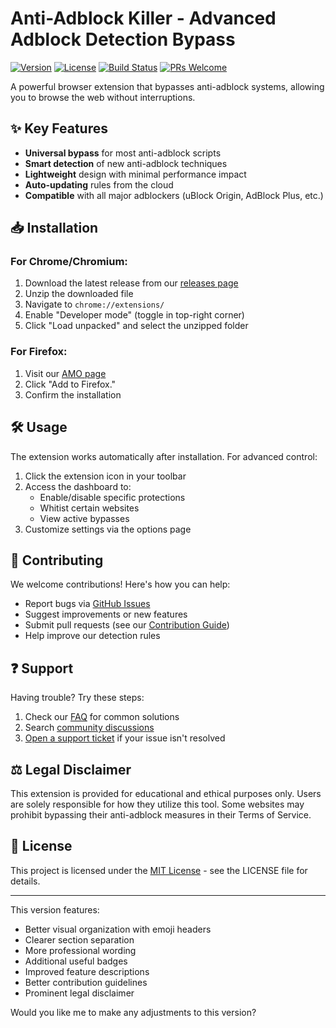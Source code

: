 # Anti-Adblock Killer - Advanced Adblock Detection Bypass

[![Version](https://img.shields.io/badge/Version-1.0.0-blue.svg)](https://github.com/yourusername/anti-adblock-killer/releases)
[![License](https://img.shields.io/badge/License-MIT-green.svg)](https://opensource.org/licenses/MIT)
[![Build Status](https://travis-ci.org/yourusername/anti-adblock-killer.svg?branch=master)](https://travis-ci.org/yourusername/anti-adblock-killer)
[![PRs Welcome](https://img.shields.io/badge/PRs-welcome-brightgreen.svg)](CONTRIBUTING.md)

A powerful browser extension that bypasses anti-adblock systems, allowing you to browse the web without interruptions.

## ✨ Key Features

- **Universal bypass** for most anti-adblock scripts
- **Smart detection** of new anti-adblock techniques
- **Lightweight** design with minimal performance impact
- **Auto-updating** rules from the cloud
- **Compatible** with all major adblockers (uBlock Origin, AdBlock Plus, etc.)

## 📥 Installation

### For Chrome/Chromium:
1. Download the latest release from our [releases page](https://github.com/yourusername/anti-adblock-killer/releases)
2. Unzip the downloaded file
3. Navigate to `chrome://extensions/`
4. Enable "Developer mode" (toggle in top-right corner)
5. Click "Load unpacked" and select the unzipped folder

### For Firefox:
1. Visit our [AMO page](https://addons.mozilla.org/addon/anti-adblock-killer)
2. Click "Add to Firefox."
3. Confirm the installation

## 🛠️ Usage

The extension works automatically after installation. For advanced control:

1. Click the extension icon in your toolbar
2. Access the dashboard to:
   - Enable/disable specific protections
   - Whitist certain websites
   - View active bypasses
3. Customize settings via the options page

## 🤝 Contributing

We welcome contributions! Here's how you can help:

- Report bugs via [GitHub Issues](https://github.com/yourusername/anti-adblock-killer/issues)
- Suggest improvements or new features
- Submit pull requests (see our [Contribution Guide](CONTRIBUTING.md))
- Help improve our detection rules

## ❓ Support

Having trouble? Try these steps:

1. Check our [FAQ](FAQ.md) for common solutions
2. Search [community discussions](https://github.com/yourusername/anti-adblock-killer/discussions)
3. [Open a support ticket](https://github.com/yourusername/anti-adblock-killer/issues/new/choose) if your issue isn't resolved

## ⚖️ Legal Disclaimer

This extension is provided for educational and ethical purposes only. Users are solely responsible for how they utilize this tool. Some websites may prohibit bypassing their anti-adblock measures in their Terms of Service.

## 📜 License

This project is licensed under the [MIT License](LICENSE) - see the LICENSE file for details.

---

This version features:
- Better visual organization with emoji headers
- Clearer section separation
- More professional wording
- Additional useful badges
- Improved feature descriptions
- Better contribution guidelines
- Prominent legal disclaimer

Would you like me to make any adjustments to this version?

